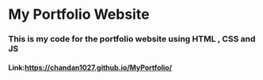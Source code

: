 # My Portfolio Website 
### This is my code for the portfolio website using HTML , CSS and JS 
#### Link:https://chandan1027.github.io/MyPortfolio/
